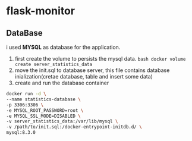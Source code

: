 # flask-monitor

## DataBase

i used **MYSQL** as database for the application.
1. first create the volume to persists the mysql data.
    ```bash docker volume create server_statistics_data ```
3. move the init.sql to database server, this file contains database inialization(cretae database, table and insert some data)
4. create and run the database container 
  ```bash 
  docker run -d \
  --name statistics-database \
  -p 3306:3306 \
  -e MYSQL_ROOT_PASSWORD=root \
  -e MYSQL_SSL_MODE=DISABLED \
  -v server_statistics_data:/var/lib/mysql \
  -v /path/to/init.sql:/docker-entrypoint-initdb.d/ \
  mysql:8.3.0
  ```

